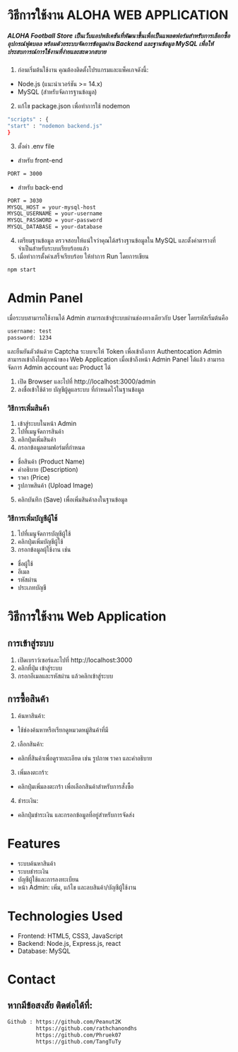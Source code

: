 # วิธีการใช้งาน ALOHA WEB APPLICATION
##### ALOHA Football Store เป็นเว็บแอปพลิเคชันที่พัฒนาขึ้นเพื่อเป็นแพลตฟอร์มสำหรับการเลือกซื้ออุปกรณ์ฟุตบอล พร้อมด้วยระบบจัดการข้อมูลผ่าน Backend และฐานข้อมูล MySQL เพื่อให้ประสบการณ์การใช้งานที่ง่ายและสะดวกสบาย

1. ก่อนเริ่มต้นใช้งาน คุณต้องติดตั้งโปรแกรมและแพ็คเกจดังนี้:
* Node.js (แนะนำเวอร์ชัน >= 14.x)
* MySQL (สำหรับจัดการฐานข้อมูล)

2. แก้ไข package.json เพื่อทำการใช้ nodemon
``` bash
"scripts" : {
"start" : "nodemon backend.js"
}
```
3. ตั้งค่า .env file
* สำหรับ front-end
  
``` bash
PORT = 3000
```

* สำหรับ back-end

``` bash
PORT = 3030
MYSQL_HOST = your-mysql-host
MYSQL_USERNAME = your-username
MYSQL_PASSWORD = your-password
MYSQL_DATABASE = your-database
```

4. เตรียมฐานข้อมูล
   ตรวจสอบให้แน่ใจว่าคุณได้สร้างฐานข้อมูลใน MySQL และตั้งค่าตารางที่จำเป็นสำหรับระบบเรียบร้อยแล้ว
5. เมื่อทำการตั้งค่าเสร็จเรียบร้อย ให้ทำการ Run โดยการเขียน
``` bash
npm start
```   

# Admin Panel
เมื่อระบบสามารถใช้งานได้ Admin สามารถเข้าสู่ระบบผ่านช่องทางเดียวกับ User โดยรหัสเริ่มต้นคือ
``` bash
username: test
password: 1234
```
และยืนยันตัวต้นด้วย Captcha ระบบจะให้ Token เพื่อเข้าถึงการ Authentocation
Admin สามารถเข้าถึงได้ทุกหน้าของ Web Application
เมื่อเข้าถึงหน้า Admin Panel ได้แล้ว สามารถจัดการ Admin account และ Product ได้

1. เปิด Browser และไปที่ http://localhost:3000/admin
2. ลงชื่อเข้าใช้ด้วย บัญชีผู้ดูแลระบบ ที่กำหนดไว้ในฐานข้อมูล

### วิธีการเพิ่มสินค้า
1. เข้าสู่ระบบในหน้า Admin
2. ไปที่เมนูจัดการสินค้า
3. คลิกปุ่มเพิ่มสินค้า
4. กรอกข้อมูลตามฟอร์มที่กำหนด
* ชื่อสินค้า (Product Name)
* คำอธิบาย (Description)
* ราคา (Price)
* รูปภาพสินค้า (Upload Image)
5. คลิกบันทึก (Save) เพื่อเพิ่มสินค้าลงในฐานข้อมูล

### วิธีการเพิ่มบัญชีผู้ใช้
1. ไปที่เมนูจัดการบัญชีผู้ใช้
2. คลิกปุ่มเพิ่มบัญชีผู้ใช้
3. กรอกข้อมูลผุ้ใช้งาน เช่น
* ชื่อผู้ใช้
* อีเมล
* รหัสผ่าน
* ประเภทบัญชี

# วิธีการใช้งาน Web Application
## การเข้าสู่ระบบ
1. เปิดเบราว์เซอร์และไปที่ http://localhost:3000
2. คลิกที่ปุ่ม เข้าสู่ระบบ
3. กรอกอีเมลและรหัสผ่าน แล้วคลิกเข้าสู่ระบบ

## การซื้อสินค้า
1. ค้นหาสินค้า:
* ใช้ช่องค้นหาหรือเรียกดูหมวดหมู่สินค้าที่มี
2. เลือกสินค้า:
* คลิกที่สินค้าเพื่อดูรายละเอียด เช่น รูปภาพ ราคา และคำอธิบาย
3. เพิ่มลงตะกร้า:
* คลิกปุ่มเพิ่มลงตะกร้า เพื่อเลือกสินค้าสำหรับการสั่งซื้อ
4. ชำระเงิน:
* คลิกปุ่มชำระเงิน และกรอกข้อมูลที่อยู่สำหรับการจัดส่ง

# Features
* ระบบค้นหาสินค้า
* ระบบชำระเงิน
* บัญชีผู้ใช้และการลงทะเบียน
* หน้า Admin: เพิ่ม, แก้ไข และลบสินค้า/บัญชีผู้ใช้งาน

# Technologies Used
* Frontend: HTML5, CSS3, JavaScript
* Backend: Node.js, Express.js, react
* Database: MySQL

# Contact
## หากมีข้อสงสัย ติดต่อได้ที่:
``` bash
Github : https://github.com/Peanut2K
         https://github.com/rathchanondhs
         https://github.com/Phruek07
         https://github.com/TangTuTy
```
